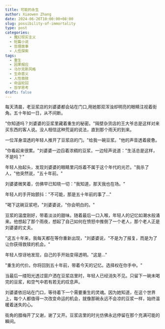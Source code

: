 ```yaml
---
title: 可能的永生
author: Xiaowen Zhang
date: 2024-06-26T10:00:00+08:00
slug: possibility-of-immortality
type: post
categories:
  - 魔幻现实主义
  - 短篇小说
  - 哲理故事
  - 人性探索
tags:
  - 重生
  - 因果报应
  - 马尔克斯风格
  - 生命意义
  - 人性救赎
  - 命运轮回
  - 哲学思考
draft: false
---
```


每天清晨，老豆浆店的刘婆婆都会站在门口,用她那双浑浊却明亮的眼睛注视着街角。五十年如一日，从不间断。

"你知道吗？刘婆婆的豆浆里藏着重生的秘密。"隔壁杂货店的王大爷总是这样对来买东西的客人说。没人相信这种荒诞的说法，直到那个雨天的到来。

一位浑身湿透的年轻人推开了豆浆店的门。"给我一碗豆浆。"他的声音透着疲惫。

"你看起来很累。"刘婆婆一边舀着浓稠的豆浆，一边轻声说道："生活总是这样，不是吗？"

年轻人抬起头，发现刘婆婆的眼睛里闪烁着不属于这个年代的光芒。"我杀了人，"他突然说，"五十年前。"

刘婆婆微笑着，仿佛早已知晓一切："我知道，那天我也在场。"

年轻人的手开始颤抖："不可能，那是五十年前的事了..."

"喝下这碗豆浆吧，"刘婆婆说，"你会明白的。"

豆浆的温度刚好，带着淡淡的甜味。随着最后一口入喉，年轻人的记忆如潮水般涌来。他想起了那个雨夜，想起了自己如何在愤怒中推倒了一个老人，那个老人正是刘婆婆的丈夫。

"这五十年来，我每天都在等你重新出现，"刘婆婆说，"不是为了报复，而是为了让你获得救赎的机会。"

年轻人惊讶地发现，自己的手开始变得透明。"这是..."

"重生的代价。你将回到五十年前，带着今天的记忆。选择权在你手中。"

当最后一缕阳光透过窗户洒在豆浆店里时，年轻人已经消失不见。只留下一碗未喝完的豆浆，和空气中若有若无的叹息声。

刘婆婆依旧站在门口，等待着下一个需要重生的灵魂。因为她知道，在这个世界上，每个人都值得一次改变命运的机会，就像那碗永远不会凉的豆浆一样，始终温暖着迷失的心。

街角的腊梅开了又谢，谢了又开。豆浆店里的时光仿佛永远停留在那个充满可能的瞬间。